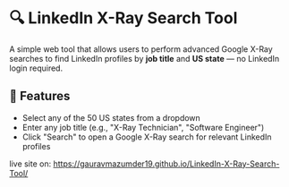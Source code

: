 # 🔍 LinkedIn X-Ray Search Tool

A simple web tool that allows users to perform advanced Google X-Ray searches to find LinkedIn profiles by **job title** and **US state** — no LinkedIn login required.

## 📌 Features

- Select any of the 50 US states from a dropdown
- Enter any job title (e.g., "X-Ray Technician", "Software Engineer")
- Click "Search" to open a Google X-Ray search for relevant LinkedIn profiles

live site on: https://gauravmazumder19.github.io/LinkedIn-X-Ray-Search-Tool/
